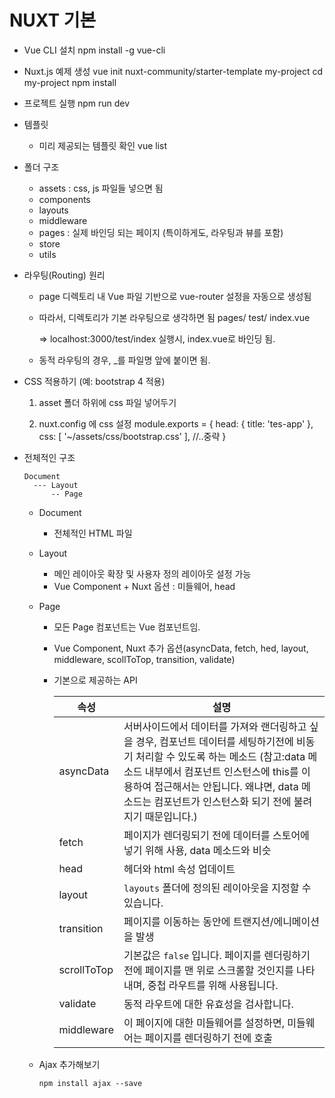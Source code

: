 # NUXT 기본

- Vue CLI 설치
      npm install -g vue-cli
- Nuxt.js 예제 생성
      vue init nuxt-community/starter-template my-project 
      cd my-project
      npm install
- 프로젝트 실행
      npm run dev

- 템플릿
  - 미리 제공되는 템플릿 확인
      vue list
- 폴더 구조
  - assets : css, js 파일들 넣으면 됨
  - components
  - layouts
  - middleware
  - pages : 실제 바인딩 되는 페이지  (특이하게도, 라우팅과 뷰를 포함)
  - store
  - utils
- 라우팅(Routing) 원리
  - page 디렉토리 내 Vue 파일 기반으로 vue-router 설정을 자동으로 생성됨
  - 따라서, 디렉토리가 기본 라우팅으로 생각하면 됨
      pages/
      	test/
      		index.vue

      => localhost:3000/test/index 실행시, index.vue로 바인딩 됨.
  - 동적 라우팅의 경우, _를 파일명 앞에 붙이면 됨.



- CSS 적용하기 (예: bootstrap 4 적용)
  1. asset 폴더 하위에 css 파일 넣어두기

  2. nuxt.config 에 css 설정
      module.exports = {
        head: {
          title: 'tes-app'
        },
        css: [
          '~/assets/css/bootstrap.css'
        ],
        //..중략
      }

- 전체적인 구조

  ~~~
  Document
  	--- Layout
  		-- Page 
  ~~~

  * Document

    * 전체적인 HTML 파일

  * Layout

    * 메인 레이아웃 확장 및 사용자 정의 레이아웃 설정 가능
    *  Vue Component + Nuxt 옵션 : 미들웨어, head

  * Page

    * 모든 Page 컴포넌트는 Vue 컴포넌트임.

    *  Vue Component, Nuxt 추가 옵션(asyncData, fetch, hed, layout, middleware, scollToTop, transition, validate)

    * 기본으로 제공하는 API

      | 속성          | 설명                                       |
      | ----------- | ---------------------------------------- |
      | asyncData   | 서버사이드에서 데이터를 가져와 랜더링하고 싶을 경우, 컴포넌트 데이터를 세팅하기전에 비동기 처리할 수 있도록 하는 메소드 (참고:data 메소드 내부에서 컴포넌트 인스턴스에 this를 이용하여 접근해서는 안됩니다. 왜냐면, data 메소드는 컴포넌트가 인스턴스화 되기 전에 불려지기 때문입니다.) |
      | fetch       | 페이지가 렌더링되기 전에 데이터를 스토어에 넣기 위해 사용, data 메소드와 비슷 |
      | head        | 헤더와 html 속성 업데이트                         |
      | layout      | `layouts` 폴더에 정의된 레이아웃을 지정할 수 있습니다.      |
      | transition  | 페이지를 이동하는 동안에 트랜지션/에니메이션을 발생             |
      | scrollToTop | 기본값은 `false` 입니다. 페이지를 렌더링하기 전에 페이지를 맨 위로 스크롤할 것인지를 나타내며, 중첩 라우트를 위해 사용됩니다. |
      | validate    | 동적 라우트에 대한 유효성을 검사합니다.                   |
      | middleware  | 이 페이지에 대한 미들웨어를 설정하면, 미들웨어는 페이지를 렌더링하기 전에 호출 |

  * Ajax 추가해보기

    ~~~
    npm install ajax --save
    ~~~

    ​
